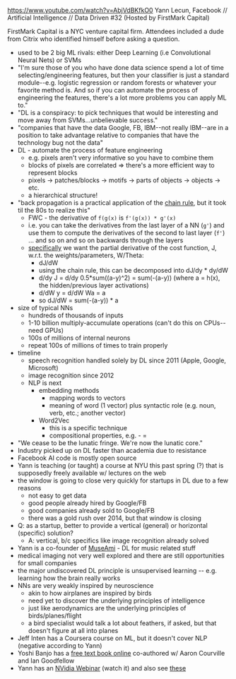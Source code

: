 https://www.youtube.com/watch?v=AbjVdBKfkO0
Yann Lecun, Facebook // Artificial Intelligence // Data Driven #32 (Hosted by FirstMark Capital) 

FirstMark Capital is a NYC venture capital firm.  Attendees included a dude from Citrix who identified himself before asking a question.

* used to be 2 big ML rivals: either Deep Learning (i.e Convolutional Neural Nets) or SVMs
* "I'm sure those of you who have done data science spend a lot of time selecting/engineering features, but then your classifier is just a standard module--e.g. logistic regression or random forests or whatever your favorite method is.  And so if you can automate the process of engineering the features, there's a lot more problems you can apply ML to."
* "DL is a conspiracy: to pick techniques that would be interesting and move away from SVMs...unbelievable success."
* "companies that have the data Google, FB, IBM--not really IBM--are in a position to take advantage relative to companies that have the technology bug not the data"
* DL - automate the process of feature engineering
  * e.g. pixels aren't very informative so you have to combine them
  * blocks of pixels are correlated  => there's a more efficient way to represent blocks
  * pixels -> patches/blocks -> motifs -> parts of objects -> objects -> etc.
  * a hierarchical structure!
* "back propagation is a practical application of the [chain rule](https://en.wikipedia.org/wiki/Chain_rule), but it took til the 80s to realize this"
  * FWC - the derivative of `f(g(x)` is `f'(g(x)) * g'(x)`
  * i.e. you can take the derivatives from the last layer of a NN (`g'`) and use them to compute the derivatives of the second to last layer (`f'`) ... and so on and so on backwards through the layers
  * [specifically](http://www.willamette.edu/~gorr/classes/cs449/linear2.html) we want the partial derivative of the cost function, J, w.r.t. the weights/parameters, W/Theta:
    * dJ/dW
    * using the chain rule, this can be decomposed into dJ/dy * dy/dW
    * d/dy J = d/dy 0.5*sum((a-y)^2) = sum(-(a-y)) (where a = h(x), the hidden/previous layer activations)
    * d/dW y = d/dW Wa = a
    * so dJ/dW = sum(-(a-y)) * a
* size of typical NNs
  * hundreds of thousands of inputs
  * 1-10 billion multiply-accumulate operations (can't do this on CPUs--need GPUs)
  * 100s of millions of internal neurons
  * repeat 100s of millions of times to train properly
* timeline
  * speech recognition handled solely by DL since 2011 (Apple, Google, Microsoft)
  * image recognition since 2012
  * NLP is next
    * embedding methods
      * mapping words to vectors
      * meaning of word (1 vector) plus syntactic role (e.g. noun, verb, etc.; another vector)
    * Word2Vec
      * this is a specific technique
      * compositional properties, e.g. <Paris> - <UK> = <London>
* "We cease to be the lunatic fringe.  We're now the lunatic core."
* Industry picked up on DL faster than academia due to resistance
* Facebook AI code is mostly open source
* Yann is teaching (or taught) a course at NYU this past spring (?) that is supposedly freely available w/ lectures on the web
* the window is going to close very quickly for startups in DL due to a few reasons
  * not easy to get data
  * good people already hired by Google/FB
  * good companies already sold to Google/FB
  * there was a gold rush over 2014, but that window is closing
* Q: as a startup, better to provide a vertical (general) or horizontal (specific) solution?
  * A: vertical, b/c specifics like image recognition already solved
* Yann is a co-founder of [MuseAmi](http://www.museami.com/) - DL for music related stuff
* medical imaging not very well explored and there are still opportunities for small companies
* the major undiscovered DL principle is unsupervised learning -- e.g. learning how the brain really works
* NNs are very weakly inspired by neuroscience
  * akin to how airplanes are inspired by birds
  * need yet to discover the underlying principles of intelligence
  * just like aerodynamics are the underlying principles of birds/planes/flight
  * a bird specialist would talk a lot about feathers, if asked, but that doesn't figure at all into planes
* Jeff Inten has a Coursera course on ML, but it doesn't cover NLP (negative according to Yann)
* Yoshi Banjo has a [free text book online](http://www.iro.umontreal.ca/~bengioy/dlbook/) co-authored w/ Aaron Courville and Ian Goodfellow
* Yann has an [NVidia Webinar](https://www.facebook.com/yann.lecun/posts/10152290017742143) (watch it) and also see [these](http://on-demand-gtc.gputechconf.com/gtcnew/on-demand-gtc.php)